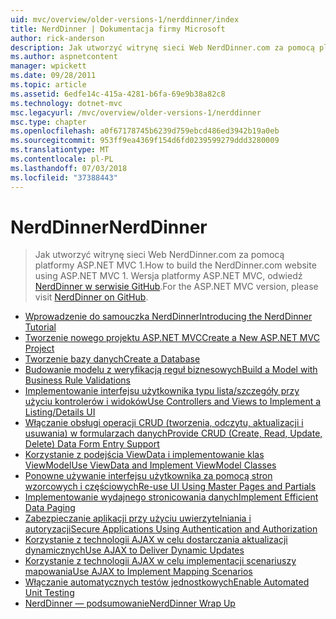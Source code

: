 ```yaml
---
uid: mvc/overview/older-versions-1/nerddinner/index
title: NerdDinner | Dokumentacja firmy Microsoft
author: rick-anderson
description: Jak utworzyć witrynę sieci Web NerdDinner.com za pomocą platformy ASP.NET MVC 1. Dla wersji platformy ASP.NET MVC 3 odwiedź stronę nerddinner w witrynie GitHub.
ms.author: aspnetcontent
manager: wpickett
ms.date: 09/28/2011
ms.topic: article
ms.assetid: 6edfe14c-415a-4281-b6fa-69e9b38a82c8
ms.technology: dotnet-mvc
msc.legacyurl: /mvc/overview/older-versions-1/nerddinner
msc.type: chapter
ms.openlocfilehash: a0f67178745b6239d759ebcd486ed3942b19a0eb
ms.sourcegitcommit: 953ff9ea4369f154d6fd0239599279ddd3280009
ms.translationtype: MT
ms.contentlocale: pl-PL
ms.lasthandoff: 07/03/2018
ms.locfileid: "37388443"
---
```

<a name="nerddinner"></a><span data-ttu-id="f15ce-104">NerdDinner</span><span class="sxs-lookup"><span data-stu-id="f15ce-104">NerdDinner</span></span>
====================
> <span data-ttu-id="f15ce-105">Jak utworzyć witrynę sieci Web NerdDinner.com za pomocą platformy ASP.NET MVC 1.</span><span class="sxs-lookup"><span data-stu-id="f15ce-105">How to build the NerdDinner.com website using ASP.NET MVC 1.</span></span> <span data-ttu-id="f15ce-106">Wersja platformy ASP.NET MVC, odwiedź [NerdDinner w serwisie GitHub](https://github.com/AspNetMVPSamples/NerdDinner).</span><span class="sxs-lookup"><span data-stu-id="f15ce-106">For the ASP.NET MVC version, please visit [NerdDinner on GitHub](https://github.com/AspNetMVPSamples/NerdDinner).</span></span>


- [<span data-ttu-id="f15ce-107">Wprowadzenie do samouczka NerdDinner</span><span class="sxs-lookup"><span data-stu-id="f15ce-107">Introducing the NerdDinner Tutorial</span></span>](introducing-the-nerddinner-tutorial.md)
- [<span data-ttu-id="f15ce-108">Tworzenie nowego projektu ASP.NET MVC</span><span class="sxs-lookup"><span data-stu-id="f15ce-108">Create a New ASP.NET MVC Project</span></span>](create-a-new-aspnet-mvc-project.md)
- [<span data-ttu-id="f15ce-109">Tworzenie bazy danych</span><span class="sxs-lookup"><span data-stu-id="f15ce-109">Create a Database</span></span>](create-a-database.md)
- [<span data-ttu-id="f15ce-110">Budowanie modelu z weryfikacją reguł biznesowych</span><span class="sxs-lookup"><span data-stu-id="f15ce-110">Build a Model with Business Rule Validations</span></span>](build-a-model-with-business-rule-validations.md)
- [<span data-ttu-id="f15ce-111">Implementowanie interfejsu użytkownika typu lista/szczegóły przy użyciu kontrolerów i widoków</span><span class="sxs-lookup"><span data-stu-id="f15ce-111">Use Controllers and Views to Implement a Listing/Details UI</span></span>](use-controllers-and-views-to-implement-a-listingdetails-ui.md)
- [<span data-ttu-id="f15ce-112">Włączanie obsługi operacji CRUD (tworzenia, odczytu, aktualizacji i usuwania) w formularzach danych</span><span class="sxs-lookup"><span data-stu-id="f15ce-112">Provide CRUD (Create, Read, Update, Delete) Data Form Entry Support</span></span>](provide-crud-create-read-update-delete-data-form-entry-support.md)
- [<span data-ttu-id="f15ce-113">Korzystanie z podejścia ViewData i implementowanie klas ViewModel</span><span class="sxs-lookup"><span data-stu-id="f15ce-113">Use ViewData and Implement ViewModel Classes</span></span>](use-viewdata-and-implement-viewmodel-classes.md)
- [<span data-ttu-id="f15ce-114">Ponowne używanie interfejsu użytkownika za pomocą stron wzorcowych i częściowych</span><span class="sxs-lookup"><span data-stu-id="f15ce-114">Re-use UI Using Master Pages and Partials</span></span>](re-use-ui-using-master-pages-and-partials.md)
- [<span data-ttu-id="f15ce-115">Implementowanie wydajnego stronicowania danych</span><span class="sxs-lookup"><span data-stu-id="f15ce-115">Implement Efficient Data Paging</span></span>](implement-efficient-data-paging.md)
- [<span data-ttu-id="f15ce-116">Zabezpieczanie aplikacji przy użyciu uwierzytelniania i autoryzacji</span><span class="sxs-lookup"><span data-stu-id="f15ce-116">Secure Applications Using Authentication and Authorization</span></span>](secure-applications-using-authentication-and-authorization.md)
- [<span data-ttu-id="f15ce-117">Korzystanie z technologii AJAX w celu dostarczania aktualizacji dynamicznych</span><span class="sxs-lookup"><span data-stu-id="f15ce-117">Use AJAX to Deliver Dynamic Updates</span></span>](use-ajax-to-deliver-dynamic-updates.md)
- [<span data-ttu-id="f15ce-118">Korzystanie z technologii AJAX w celu implementacji scenariuszy mapowania</span><span class="sxs-lookup"><span data-stu-id="f15ce-118">Use AJAX to Implement Mapping Scenarios</span></span>](use-ajax-to-implement-mapping-scenarios.md)
- [<span data-ttu-id="f15ce-119">Włączanie automatycznych testów jednostkowych</span><span class="sxs-lookup"><span data-stu-id="f15ce-119">Enable Automated Unit Testing</span></span>](enable-automated-unit-testing.md)
- [<span data-ttu-id="f15ce-120">NerdDinner — podsumowanie</span><span class="sxs-lookup"><span data-stu-id="f15ce-120">NerdDinner Wrap Up</span></span>](nerddinner-wrap-up.md)
